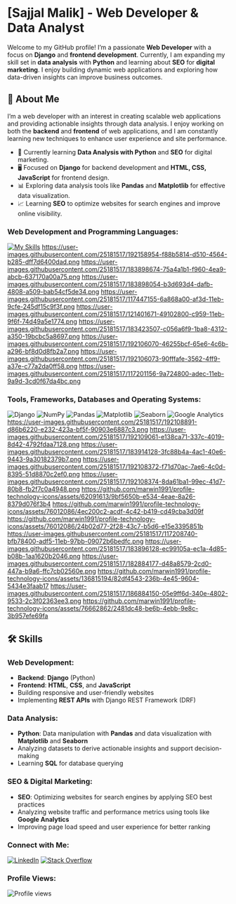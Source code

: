 # [Sajjal Malik] - Web Developer & Data Analyst

Welcome to my GitHub profile! I’m a passionate **Web Developer** with a focus on **Django** and **frontend development**. Currently, I am expanding my skill set in **data analysis** with **Python** and learning about **SEO** for **digital marketing**. I enjoy building dynamic web applications and exploring how data-driven insights can improve business outcomes.

## 🚀 About Me
I’m a web developer with an interest in creating scalable web applications and providing actionable insights through data analysis. I enjoy working on both the **backend** and **frontend** of web applications, and I am constantly learning new techniques to enhance user experience and site performance.

- 🌱 Currently learning **Data Analysis with Python** and **SEO** for digital marketing.
- 🖥️ Focused on **Django** for backend development and **HTML, CSS, JavaScript** for frontend design.
- 📊 Exploring data analysis tools like **Pandas** and **Matplotlib** for effective data visualization.
- 📈 Learning **SEO** to optimize websites for search engines and improve online visibility.

### Web Development and Programming Languages:
[![My Skills](https://skillicons.dev/icons?i=html,css,bootstrap,js,py,c,cpp,java)](https://skillicons.dev)
https://user-images.githubusercontent.com/25181517/192158954-f88b5814-d510-4564-b285-dff7d6400dad.png
https://user-images.githubusercontent.com/25181517/183898674-75a4a1b1-f960-4ea9-abcb-637170a00a75.png
https://user-images.githubusercontent.com/25181517/183898054-b3d693d4-dafb-4808-a509-bab54cf5de34.png
https://user-images.githubusercontent.com/25181517/117447155-6a868a00-af3d-11eb-9cfe-245df15c9f3f.png
https://user-images.githubusercontent.com/25181517/121401671-49102800-c959-11eb-9f6f-74d49a5e1774.png
https://user-images.githubusercontent.com/25181517/183423507-c056a6f9-1ba8-4312-a350-19bcbc5a8697.png
https://user-images.githubusercontent.com/25181517/192106070-46255bcf-65e6-4c6b-a296-bf8d0d8fb2a7.png
https://user-images.githubusercontent.com/25181517/192106073-90fffafe-3562-4ff9-a37e-c77a2da0ff58.png
https://user-images.githubusercontent.com/25181517/117201156-9a724800-adec-11eb-9a9d-3cd0f67da4bc.png

### Tools, Frameworks, Databases and Operating Systems:
![Django](https://img.shields.io/static/v1?label=&message=Django&color=092E20&logo=django&logoColor=white&style=for-the-badge)
![NumPy](https://img.shields.io/static/v1?label=&message=NumPy&color=013243&logo=numpy&logoColor=white&style=for-the-badge)
![Pandas](https://img.shields.io/static/v1?label=&message=Pandas&color=150458&logo=pandas&logoColor=white&style=for-the-badge)
![Matplotlib](https://img.shields.io/static/v1?label=&message=Matplotlib&color=003B57&logo=matplotlib&logoColor=white&style=for-the-badge)
![Seaborn](https://img.shields.io/static/v1?label=&message=Seaborn&color=1F77B4&logo=seaborn&logoColor=white&style=for-the-badge)
![Google Analytics](https://img.shields.io/static/v1?label=&message=Google%20Analytics&color=F5C300&logo=google-analytics&logoColor=white&style=for-the-badge)
https://user-images.githubusercontent.com/25181517/192108891-d86b6220-e232-423a-bf5f-90903e6887c3.png
https://user-images.githubusercontent.com/25181517/192109061-e138ca71-337c-4019-8d42-4792fdaa7128.png
https://user-images.githubusercontent.com/25181517/183914128-3fc88b4a-4ac1-40e6-9443-9a30182379b7.png
https://user-images.githubusercontent.com/25181517/192108372-f71d70ac-7ae6-4c0d-8395-51d8870c2ef0.png
https://user-images.githubusercontent.com/25181517/192108374-8da61ba1-99ec-41d7-80b8-fb2f7c0a4948.png
https://github.com/marwin1991/profile-technology-icons/assets/62091613/9bf5650b-e534-4eae-8a26-8379d076f3b4
https://github.com/marwin1991/profile-technology-icons/assets/76012086/4ec200c2-acdf-4c42-b419-cd49cba3d09f
https://github.com/marwin1991/profile-technology-icons/assets/76012086/24b02d77-2f28-43c7-b5d6-e15e3395851b
https://user-images.githubusercontent.com/25181517/117208740-bfb78400-adf5-11eb-97bb-09072b6bedfc.png
https://user-images.githubusercontent.com/25181517/183896128-ec99105a-ec1a-4d85-b08b-1aa1620b2046.png
https://user-images.githubusercontent.com/25181517/182884177-d48a8579-2cd0-447a-b9a6-ffc7cb02560e.png
https://github.com/marwin1991/profile-technology-icons/assets/136815194/82df4543-236b-4e45-9604-5434e3faab17
https://user-images.githubusercontent.com/25181517/186884150-05e9ff6d-340e-4802-9533-2c3f02363ee3.png
https://github.com/marwin1991/profile-technology-icons/assets/76662862/2481dc48-be6b-4ebb-9e8c-3b957efe69fa


## 🛠️ Skills

### Web Development:
- **Backend**: **Django** (Python)
- **Frontend**: **HTML**, **CSS**, and **JavaScript**
- Building responsive and user-friendly websites
- Implementing **REST APIs** with Django REST Framework (DRF)

### Data Analysis:
- **Python**: Data manipulation with **Pandas** and data visualization with **Matplotlib** and **Seaborn**
- Analyzing datasets to derive actionable insights and support decision-making
- Learning **SQL** for database querying

### SEO & Digital Marketing:
- **SEO**: Optimizing websites for search engines by applying SEO best practices
- Analyzing website traffic and performance metrics using tools like **Google Analytics**
- Improving page load speed and user experience for better ranking

### Connect with Me:
[![LinkedIn](https://img.shields.io/static/v1?label=&message=LinkedIn&color=0A66C2&logo=linkedin&logoColor=white&style=for-the-badge)](https://www.linkedin.com/in/sajjal-malik-589019214/)
[![Stack Overflow](https://img.shields.io/static/v1?label=&message=Stack%20Overflow&color=FE7A16&logo=stack-overflow&logoColor=white&style=for-the-badge)](https://stackoverflow.com/users/19632091/sajjal-malik)
  
### Profile Views:
![Profile views](https://komarev.com/ghpvc/?username=Sajjal-Malik&style=for-the-badge)


                                                                                          
